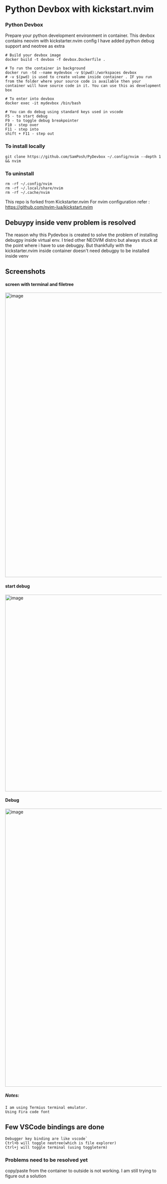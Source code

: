# Python Devbox with kickstart.nvim 

### Python Devbox

Prepare your python development environment in container. This devbox contains neovim with kickstarter.nvim config
I have added python debug support and neotree as extra

```
# Build your devbox image
docker build -t devbox -f devbox.Dockerfile .

# To run the container in background
docker run -td --name mydevbox -v $(pwd):/workspaces devbox
# -v $(pwd) is used to create volume inside container . IF you run from the folder where your source code is available then your container will have source code in it. You can use this as development box

# To enter into devbox 
docker exec -it mydevbox /bin/bash

# You can do debug using standard keys used in vscode
F5 - to start debug
F9 - to toggle debug breakpointer
F10 - step over
F11 - step into
shift + F11 - step out

```
### To install locally
```
git clone https://github.com/SamPosh/PyDevbox ~/.config/nvim --depth 1 && nvim
```

### To uninstall 
```
rm -rf ~/.config/nvim
rm -rf ~/.local/share/nvim
rm -rf ~/.cache/nvim

```

This repo is forked from Kickstarter.nvim 
For nvim configuration refer : https://github.com/nvim-lua/kickstart.nvim

## Debuypy inside venv problem is resolved
The reason why this Pydevbox is created to solve the problem of installing debugpy inside virtual env.
I tried other NEOVIM distro but always stuck at the point where i have to use debugpy.
But thankfully with the kickstarter.nvim 
inside container doesn't need debugpy to be installed inside venv

## Screenshots
#### screen with terminal and filetree
<img width="914" alt="image" src="https://user-images.githubusercontent.com/21053120/231184071-a42a1585-1a48-4795-885b-d30e85c4407c.png">

#### start debug
<img width="632" alt="image" src="https://user-images.githubusercontent.com/21053120/231185219-24d9c6e3-2dfc-4fe6-93e8-138a979723be.png">

#### Debug
<img width="893" alt="image" src="https://user-images.githubusercontent.com/21053120/231185848-1aec925d-bf80-4548-8d70-d3d1760e3563.png">

##### Notes:
```
I am using Termius terminal emulator.
Using Fira code font 
```

## Few VSCode bindings are done
```
Debugger key binding are like vscode`
Ctrl+b will toggle neotree(which is file explorer)
Ctrl+j will toggle terminal (using toggleterm)
```

### Problems need to be resolved yet
copy/paste from the container to outside is not working. I am still trying to figure out a solution
